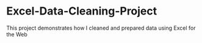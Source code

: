 # Excel-Data-Cleaning-Project
This project demonstrates how I cleaned and prepared data using Excel for the Web
